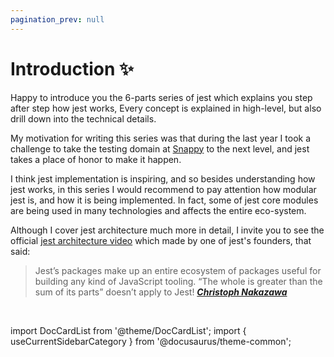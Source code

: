 ```yaml
---
pagination_prev: null
---
```


# Introduction ✨

Happy to introduce you the 6-parts series of jest which explains you step after step how jest works,
Every concept is explained in high-level, but also drill down into the technical details.

My motivation for writing this series was that during the last year I took a challenge to take the testing domain at [Snappy](https://www.linkedin.com/company/snappy-app/) to the next level, and jest takes a place of honor to make it happen.

I think jest implementation is inspiring, and so besides understanding how jest works, in this series I would recommend to pay attention how modular jest is, and how it is being implemented.
In fact, some of jest core modules are being used in many technologies and affects the entire eco-system.

Although I cover jest architecture much more in detail, I invite you to see the official [jest architecture video](https://jestjs.io/docs/architecture) which made by one of jest's founders, that said:

> Jest’s packages make up an entire ecosystem of packages useful for building any kind of JavaScript tooling.
> “The whole is greater than the sum of its parts” doesn’t apply to Jest!
> **_[Christoph Nakazawa](https://twitter.com/cpojer)_**

<br />

import DocCardList from '@theme/DocCardList';
import { useCurrentSidebarCategory } from '@docusaurus/theme-common';

<DocCardList items={useCurrentSidebarCategory().items} />

<!-- ### Navigation

|      #       | Navigation List                                                             |
| :----------: | :-------------------------------------------------------------------------- |
|    Intro     | **[Introduction ✨](./introduction.md)** &nbsp; 👈&nbsp; You are Here     |
| Full Diagram | **[Full Architecture Diagram 🏛](./the-complete-architecture.md)**              |
|    Part 1    | **[Configs 🧰](./part-1-configs.md)**                                            |
|    Part 2    | **[File System & Dependency Resolution 🌳](./part-2-dependency-resolutions.md)** |
|    Part 3    | **[Test Order Optimization ⏳](./part-3-test-run-order.md)**       |
|    Part 4    | **[Test Run 🃏](./part-4-test-run.md)**                                     |
|    Part 5    | **[The Runtime Environment 💽](./part-5-the-runtime-environment.md)**            |
|    Part 6    | **[Module Transformation 🦠](./part-6-modules-transformation.md)**               |
|  Appendix Ⅰ  | **[Jest Hoisting 🆙](./appendix-1-hoisting.md)**                            |
|  Appendix Ⅱ  | **[jest-worker 👷‍♂️](./appendix-2-jest-worker.md)**                           |
|  Appendix Ⅲ  | **[Cache Summary 💵](./appendix-3-cache-summary.md)**                       |
|  Appendix Ⅳ  | **[Test Result Summary 🧪](./appendix-4-reporters.md)**           |
|  Appendix Ⅴ  | **[Watch Mode ⏱](./appendix-5-watch-mode.md)**                              | -->
